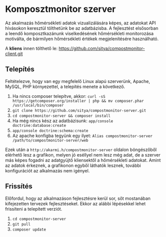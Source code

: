 # Komposztmonitor szerver

Az akalmazás hőmérsékleti adatok vizualizálására képes, az adatokat API hívásokon keresztül tölthetünk be az adatbázisba. A fejlesztést elsősorban a leendő komposztkazánunk viselkedésének hőmérsékleti monitorozása motiválta, de bármilyen hőmérsékleti értékek megjelenítésére használható.

A **kliens** innen tölthető le: https://github.com/sitya/compostmonitor-client.git

## Telepítés
Feltételezve, hogy van egy megfelelő Linux alapú szerverünk, Apache, MySQL, PHP környezettel, a telepítés menete a következő.

1. Ha nincs composer telepítve, akkor: `curl -sS https://getcomposer.org/installer | php && mv composer.phar /usr/local/bin/composer`
2. `git clone https://github.com/sitya/compostmonitor-server.git`
3. `cd compostmonitor-server && composer install`
4. Ha még nincs kész az adatbázisunk: `app/console doctrine:database:create`
5. `app/console doctrine:schema:create`
6. Az apache konfigba tegyünk egy ilyet: `Alias compostmonitor-server /path/to/compostmonitor-server/web`

Ezek után a `http://akarmi.h/compostmonitor-server` oldalon böngészőből elérhető lesz a grafikon, melyen jó eséllyel nem lesz még adat, de a szerver más képes fogadni az adatgyüjtő kliensektől a hőmérsékleti adatokat. Amint az adatok érkeznek, a grafikonon egyből láthatók lesznek, további konfigurációt az alkalmazás nem igényel.

## Frissítés
Előfordul, hogy az alkalmazáson fejlesztésre kerül sor, sőt mostanában kifejezetten tervezek fejlesztéseket. Ekkor az alábbi lépésekkel lehet frissíteni a telepített verziót.

1. `cd compostmonitor-server`
2. `git pull`
3. `composer update`


